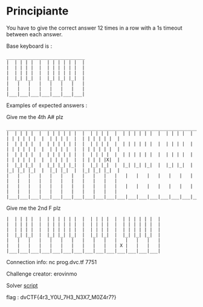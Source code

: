 # Principiante

You have to give the correct answer 12 times in a row with a 1s timeout between each answer.

Base keyboard is :

```
_____________________________
|  | | | |  |  | | | | | |  |
|  | | | |  |  | | | | | |  |
|  | | | |  |  | | | | | |  |
|  |_| |_|  |  |_| |_| |_|  |
|   |   |   |   |   |   |   |
|   |   |   |   |   |   |   |
|___|___|___|___|___|___|___|
```

Examples of expected answers :

Give me the 4th A# plz

```
_________________________________________________________________________________________________________________
|  | | | |  |  | | | | | |  |  | | | |  |  | | | | | |  |  | | | |  |  | | | | | |  |  | | | |  |  | | | | | |  |
|  | | | |  |  | | | | | |  |  | | | |  |  | | | | | |  |  | | | |  |  | | | | | |  |  | | | |  |  | | | | | |  |
|  | | | |  |  | | | | | |  |  | | | |  |  | | | | | |  |  | | | |  |  | | | | | |  |  | | | |  |  | | | | |X|  |
|  |_| |_|  |  |_| |_| |_|  |  |_| |_|  |  |_| |_| |_|  |  |_| |_|  |  |_| |_| |_|  |  |_| |_|  |  |_| |_| |_|  |
|   |   |   |   |   |   |   |   |   |   |   |   |   |   |   |   |   |   |   |   |   |   |   |   |   |   |   |   |
|   |   |   |   |   |   |   |   |   |   |   |   |   |   |   |   |   |   |   |   |   |   |   |   |   |   |   |   |
|___|___|___|___|___|___|___|___|___|___|___|___|___|___|___|___|___|___|___|___|___|___|___|___|___|___|___|___|
```
Give me the 2nd F plz
```_________________________________________________________
|  | | | |  |  | | | | | |  |  | | | |  |  | | | | | |  |
|  | | | |  |  | | | | | |  |  | | | |  |  | | | | | |  |
|  | | | |  |  | | | | | |  |  | | | |  |  | | | | | |  |
|  |_| |_|  |  |_| |_| |_|  |  |_| |_|  |  |_| |_| |_|  |
|   |   |   |   |   |   |   |   |   |   |   |   |   |   |
|   |   |   |   |   |   |   |   |   |   | X |   |   |   |
|___|___|___|___|___|___|___|___|___|___|___|___|___|___|
```

Connection info: nc prog.dvc.tf 7751

Challenge creator: erovinmo

Solver [script](principiante_solver.py)

flag : dvCTF{4r3_Y0U_7H3_N3X7_M0Z4r7?}
